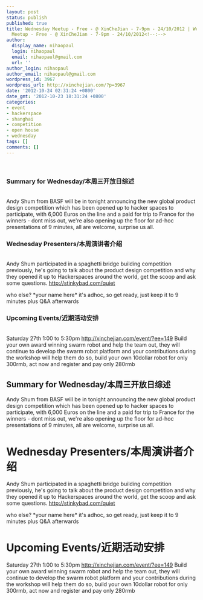 ```yaml
---
layout: post
status: publish
published: true
title: Wednesday Meetup - Free - @ XinCheJian - 7-9pm - 24/10/2012 | Wednesday
  Meetup - Free - @ XinCheJian - 7-9pm - 24/10/2012<!--:-->
author:
  display_name: nihaopaul
  login: nihaopaul
  email: nihaopaul@gmail.com
  url: ''
author_login: nihaopaul
author_email: nihaopaul@gmail.com
wordpress_id: 3967
wordpress_url: http://xinchejian.com/?p=3967
date: '2012-10-24 02:31:24 +0800'
date_gmt: '2012-10-23 18:31:24 +0800'
categories:
- event
- hackerspace
- shanghai
- competition
- open house
- wednesday
tags: []
comments: []
---
```

<p><!--:en--><br />
<h3>Summary for Wednesday/本周三开放日综述</h3><br />
Andy Shum from BASF will be in tonight announcing the new global product design competition which has been opened up to hacker spaces to participate, with 6,000 Euros on the line and a paid for trip to France for the winners - dont miss out, we're also opening up the floor for ad-hoc presentations of 9 minutes, all are welcome, surprise us all.</p>
<h3>Wednesday Presenters/本周演讲者介绍</h3><br />
Andy Shum participated in a spaghetti bridge building competition previously, he's going to talk about the product design competition and why they opened it up to Hackerspaces around the world, get the scoop and ask some questions. <a href="http://stinkybad.com/quiet" rel="nofollow">http://stinkybad.com/quiet</a></p>
<p>who else? *your name here* it's adhoc, so get ready, just keep it to 9 minutes plus Q&amp;A afterwards</p>
<h3>Upcoming Events/近期活动安排</h3><br />
Saturday 27th 1:00 to 5:30pm <a href="http://xinchejian.com/event/?ee=149" rel="nofollow">http://xinchejian.com/event/?ee=149</a> Build your own award winning swarm robot and help the team out, they will continue to develop the swarm robot platform and your contributions during the workshop will help them do so, build your own 10dollar robot for only 300rmb, act now and register and pay only 280rmb<!--:--><!--:zh--><br />
<h2>Summary for Wednesday/本周三开放日综述</h2></p>
<p>Andy Shum from BASF will be in tonight announcing the new global product design competition which has been opened up to hacker spaces to participate, with 6,000 Euros on the line and a paid for trip to France for the winners - dont miss out, we're also opening up the floor for ad-hoc presentations of 9 minutes, all are welcome, surprise us all.</p></p>
<h1>Wednesday Presenters/本周演讲者介绍</h1></p>
<p>Andy Shum participated in a spaghetti bridge building competition previously, he's going to talk about the product design competition and why they opened it up to Hackerspaces around the world, get the scoop and ask some questions. <a href="http://stinkybad.com/quiet" rel="nofollow">http://stinkybad.com/quiet</a></p></p>
<p>who else? *your name here* it's adhoc, so get ready, just keep it to 9 minutes plus Q&A afterwards</p></p>
<h1>Upcoming Events/近期活动安排</h1></p>
<p>Saturday 27th 1:00 to 5:30pm <a href="http://xinchejian.com/event/?ee=149" rel="nofollow">http://xinchejian.com/event/?ee=149</a> Build your own award winning swarm robot and help the team out, they will continue to develop the swarm robot platform and your contributions during the workshop will help them do so, build your own 10dollar robot for only 300rmb, act now and register and pay only 280rmb</p><br />
<!--:--></p>
